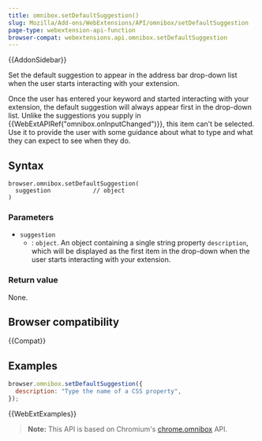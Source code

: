 ```yaml
---
title: omnibox.setDefaultSuggestion()
slug: Mozilla/Add-ons/WebExtensions/API/omnibox/setDefaultSuggestion
page-type: webextension-api-function
browser-compat: webextensions.api.omnibox.setDefaultSuggestion
---
```


{{AddonSidebar}}

Set the default suggestion to appear in the address bar drop-down list when the user starts interacting with your extension.

Once the user has entered your keyword and started interacting with your extension, the default suggestion will always appear first in the drop-down list. Unlike the suggestions you supply in {{WebExtAPIRef("omnibox.onInputChanged")}}, this item can't be selected. Use it to provide the user with some guidance about what to type and what they can expect to see when they do.

## Syntax

```js-nolint
browser.omnibox.setDefaultSuggestion(
  suggestion            // object
)
```

### Parameters

- `suggestion`
  - : `object`. An object containing a single string property `description`, which will be displayed as the first item in the drop-down when the user starts interacting with your extension.

### Return value

None.

## Browser compatibility

{{Compat}}

## Examples

```js
browser.omnibox.setDefaultSuggestion({
  description: "Type the name of a CSS property",
});
```

{{WebExtExamples}}

> **Note:** This API is based on Chromium's [chrome.omnibox](https://developer.chrome.com/docs/extensions/reference/omnibox/) API.
